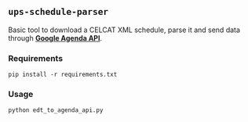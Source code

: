 ## `ups-schedule-parser`

Basic tool to download a CELCAT XML schedule, parse it and send data through [__Google Agenda API__](https://developers.google.com/google-apps/calendar/).

### Requirements

```
pip install -r requirements.txt
```

### Usage

```
python edt_to_agenda_api.py
```